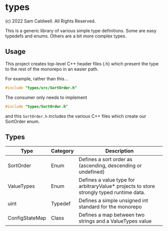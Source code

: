 types
=====
(c) 2022 Sam Caldwell.  All Rights Reserved.

This is a generic library of various simple type
definitions.  Some are easy typedefs and enums.
Others are a bit more complex types.

## Usage
This project creates top-level C++ header files (.h)
which present the type to the rest of the monorepo
in an easier path.

For example, rather than this...
```c++
#include "types/src/SortOrder.h"
```
The consumer only needs to implement
```c++
#include "types/SortOrder.h"
```
and this `SortOrder.h` includes the various C++ files
which create our SortOrder enum.


## Types

| Type                | Category | Description                                                                             |
|---------------------|----------|-----------------------------------------------------------------------------------------|
| SortOrder           | Enum     | Defines a sort order as (ascending, descending or undefined)                            |
| ValueTypes          | Enum     | Defines a value type for arbitraryValue* projects to store strongly typed runtime data. |
| uint                | Typedef  | Defines a simple unsigned int standard for the monorepo                                 | 
| ConfigStateMap | Class    | Defines a map between two strings and a ValueTypes value                                |
